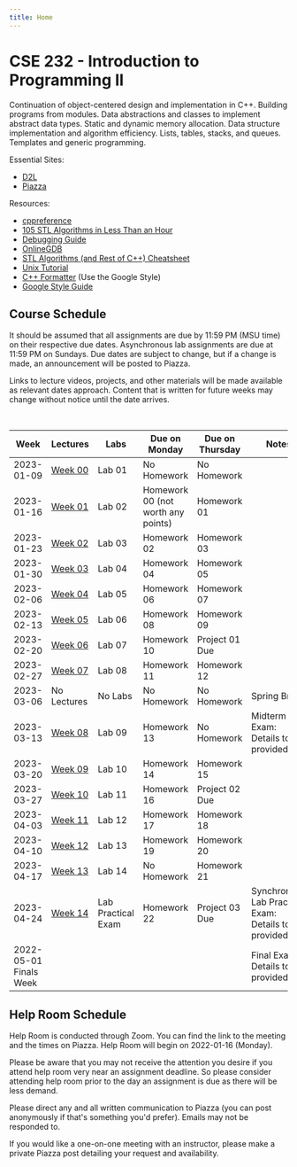 ```yaml
---
title: Home
---
```


# CSE 232 - Introduction to Programming II

Continuation of object-centered design and implementation in C++. Building programs from modules. Data abstractions and classes to implement abstract data types. Static and dynamic memory allocation. Data structure implementation and algorithm efficiency. Lists, tables, stacks, and queues. Templates and generic programming.

<!-- General: -->
<!-- - [Course Schedule](#course-schedule) -->
<!-- - [Exam Policies](exam_policies.html) -->
<!-- - [Help Room Schedule](#help-room-schedule) -->
<!-- - [Syllabus](syllabus.html) -->

Essential Sites:
- [D2L](https://d2l.msu.edu/d2l/loginh/)
- [Piazza](https://piazza.com/msu/spring2023/cse232)

Resources:
- [cppreference](https://en.cppreference.com/w/)
- [105 STL Algorithms in Less Than an Hour](https://www.youtube.com/watch?v=2olsGf6JIkU)
- [Debugging Guide](debugging_guide.html)
- [OnlineGDB](https://www.onlinegdb.com/)
- [STL Algorithms (and Rest of C++) Cheatsheet](https://hackingcpp.com/cpp/cheat_sheets.html)
- [Unix Tutorial](https://www.tutorialspoint.com/unix/index.htm)
- [C++ Formatter](http://format.krzaq.cc/) (Use the Google Style)
- [Google Style Guide](https://google.github.io/styleguide/cppguide.html)

## Course Schedule

It should be assumed that all assignments are due by 11:59 PM (MSU time) on their respective due dates. Asynchronous lab assignments are due at 11:59 PM on Sundays. Due dates are subject to change, but if a change is made, an announcement will be posted to Piazza.

Links to lecture videos, projects, and other materials will be made available as relevant dates approach. Content that is written for future weeks may change without notice until the date arrives.


<!-- [Add to Google Calendar](https://calendar.google.com/calendar/u/0?cid=anFtcGxzdGcwczFqa2FnZDV1dWZldmxqMmNAZ3JvdXAuY2FsZW5kYXIuZ29vZ2xlLmNvbQ) -->

<!-- <div align="center">
    <p id="course-progress-header"></p>
    <span class="Progress" id="course-progress-container">
        <span class="Progress-item color-bg-success-emphasis" id="course-progress"></span>
    </span>
</div> -->

&nbsp;

<table id="course-calendar">
    <thead>
        <tr>
            <th>Week</th>
            <th>Lectures</th>
            <th>Labs</th>
            <th>Due on Monday</th>
            <th>Due on Thursday</th>
            <th>Notes</th>
        </tr>
    </thead>
    <tbody>
        <tr>
            <td>2023-01-09</td>
            <td><a href="https://cse232-msu.github.io/CSE232/lectures/week00.html">Week 00</a></td>
            <td>Lab 01</td>
            <td>No Homework</td>
            <td>No Homework</td>
            <td></td>
        </tr>
        <tr>
            <td>2023-01-16</td>
            <td><a href="https://cse232-msu.github.io/CSE232/lectures/week01.html">Week 01</a></td>
            <td>Lab 02</td>
            <td>Homework 00 (not worth any points)</td>
            <td>Homework 01</td>
            <td></td>
        </tr>
        <tr>
            <td>2023-01-23</td>
            <td><a href="https://cse232-msu.github.io/CSE232/lectures/week02.html">Week 02</a></td>
            <td>Lab 03</td>
            <td>Homework 02</td>
            <td>Homework 03</td>
            <td></td>
        </tr>
        <tr>
            <td>2023-01-30</td>
            <td><a href="https://cse232-msu.github.io/CSE232/lectures/week03.html">Week 03</a></td>
            <td>Lab 04</td>
            <td>Homework 04</td>
            <td>Homework 05</td>
            <td></td>
        </tr>
        <tr>
            <td>2023-02-06</td>
            <td><a href="https://cse232-msu.github.io/CSE232/lectures/week04.html">Week 04</a></td>
            <td>Lab 05</td>
            <td>Homework 06</td>
            <td>Homework 07</td>
            <td></td>
        </tr>
        <tr>
            <td>2023-02-13</td>
            <td><a href="https://cse232-msu.github.io/CSE232/lectures/week05.html">Week 05</a></td>
            <td>Lab 06</td>
            <td>Homework 08</td>
            <td>Homework 09</td>
            <td></td>
        </tr>
        <tr>
            <td>2023-02-20</td>
            <td><a href="https://cse232-msu.github.io/CSE232/lectures/week06.html">Week 06</a></td>
            <td>Lab 07</td>
            <td>Homework 10</td>
            <td>Project 01 Due</td>
            <td></td>
        </tr>
        <tr>
            <td>2023-02-27</td>
            <td><a href="https://cse232-msu.github.io/CSE232/lectures/week07.html">Week 07</a></td>
            <td>Lab 08</td>
            <td>Homework 11</td>
            <td>Homework 12</td>
            <td></td>
        </tr>
        <tr>
            <td>2023-03-06</td>
            <td>No Lectures</td>
            <td>No Labs</td>
            <td>No Homework</td>
            <td>No Homework</td>
            <td>Spring Break</td>
        </tr>
        <tr>
            <td>2023-03-13</td>
            <td><a href="https://cse232-msu.github.io/CSE232/lectures/week08.html">Week 08</a></td>
	    <td>Lab 09</td>
            <td>Homework 13</td>
            <td>No Homework</td>
            <td>Midterm Exam: Details to be provided</td>
        </tr>
        <tr>
            <td>2023-03-20</td>
            <td><a href="https://cse232-msu.github.io/CSE232/lectures/week09.html">Week 09</a></td>
            <td>Lab 10</td>
            <td>Homework 14</td>
            <td>Homework 15</td>
            <td></td>
        </tr>
        <tr>
            <td>2023-03-27</td>
            <td><a href="https://cse232-msu.github.io/CSE232/lectures/week10.html">Week 10</a></td>
            <td>Lab 11</td>
            <td>Homework 16</td>
            <td>Project 02 Due</td>
            <td></td>
        </tr>
        <tr>
            <td>2023-04-03</td>
            <td><a href="https://cse232-msu.github.io/CSE232/lectures/week11.html">Week 11</a></td>
            <td>Lab 12</td>
            <td>Homework 17</td>
            <td>Homework 18</td>
            <td></td>      
        </tr>
        <tr>
            <td>2023-04-10</td>
            <td><a href="https://cse232-msu.github.io/CSE232/lectures/week12.html">Week 12</a></td>
            <td>Lab 13</td>
            <td>Homework 19</td>
            <td>Homework 20</td>
            <td></td>  
        </tr>
        <tr>
            <td>2023-04-17</td>
            <td><a href="https://cse232-msu.github.io/CSE232/lectures/week13.html">Week 13</a></td>
            <td>Lab 14</td>
            <td>No Homework</td>
            <td>Homework 21</td>
            <td></td>
        </tr>
	<tr>
            <td>2023-04-24</td>
            <td><a href="https://cse232-msu.github.io/CSE232/lectures/week14.html">Week 14</a></td>
            <td>Lab Practical Exam</td>
            <td>Homework 22</td>
            <td>Project 03 Due</td>
            <td>Synchronous Lab Practical Exam: Details to be provided. </td>
        </tr>
        <tr>
            <td>2022-05-01 Finals Week</td>
            <td></td>
            <td></td>
            <td></td>
            <td></td>
            <td>Final Exam: Details to be provided.</td>
        </tr>
    </tbody>
</table>


## Help Room Schedule

Help Room is conducted through Zoom. You can find the link to the meeting and the times on Piazza. Help Room will begin on 2022-01-16 (Monday).

Please be aware that you may not receive the attention you desire if you attend help room very near an assignment deadline. So please consider attending help room prior to the day an assignment is due as there will be less demand. 

Please direct any and all written communication to Piazza (you can post anonymously if that's something you'd prefer). Emails may not be responded to.

If you would like a one-on-one meeting with an instructor, please make a private Piazza post detailing your request and availability.
